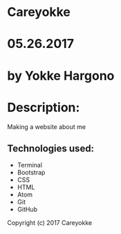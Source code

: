 # Careyokke

# 05.26.2017

# by Yokke Hargono

# Description:
Making a website about me

## Technologies used:
<ul>
<li> Terminal </li>
<li> Bootstrap </li>
<li> CSS </li>
<li> HTML </li>
<li> Atom </li>
<li> Git </li>
<li> GitHub </li>
</ul>

Copyright (c) 2017 Careyokke
